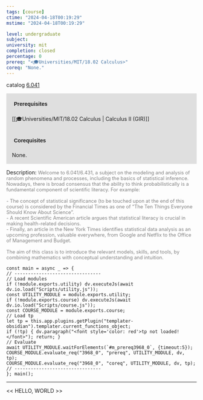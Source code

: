 ```yaml
---
tags: [course]
ctime: "2024-04-18T00:19:29"
mstime: "2024-04-18T00:19:29"

level: undergraduate
subject: 
university: mit
completion: closed
percentage: 0
prereq: "<🎓Universities/MIT/18.02 Calculus>"
coreq: "None."
---
```


catalog [6.041](https://ocw.mit.edu/courses/3-012-fundamentals-of-materials-science-fall-2005/)

<span style="display: block; padding: 15px; background-color: rgb(100, 100, 100, 0.2);"><font id="m_prereq3968_0" style="display: block; font-family: Arial, sans-serif; font-weight: bold; padding: 5px">Prerequisites</font><br><span id="prereq3968_0">[[🎓Universities/MIT/18.02 Calculus | Calculus II (GIR)]]</span></span>
<span style="display: block; padding: 15px; background-color: rgb(100, 100, 100, 0.2);"><font id="m_coreq3968_0" style="display: block; font-family: Arial, sans-serif; font-weight: bold; padding: 5px">Corequisites</font><br><span id="coreq3968_0">None.</span></span>

<font style="">Description:</font>
<font style="color: grey; font-size: 0.8rem;">Welcome to 6.041/6.431, a subject on the modeling and analysis of random phenomena and processes, including the basics of statistical inference. Nowadays, there is broad consensus that the ability to think probabilistically is a fundamental component of scientific literacy. For example:<br><br>- The concept of statistical significance (to be touched upon at the end of this course) is considered by the Financial Times as one of “The Ten Things Everyone Should Know About Science”.<br>- A recent Scientific American article argues that statistical literacy is crucial in making health-related decisions.<br>- Finally, an article in the New York Times identifies statistical data analysis as an upcoming profession, valuable everywhere, from Google and Netflix to the Office of Management and Budget.<br><br>The aim of this class is to introduce the relevant models, skills, and tools, by combining mathematics with conceptual understanding and intuition.</font>

```dataviewjs
const main = async _ => {
// --------------------------------
// Load modules
if (!module.exports.utility) dv.executeJs(await dv.io.load("Scripts/utility.js"));
const UTILITY_MODULE = module.exports.utility;
if (!module.exports.course) dv.executeJs(await dv.io.load("Scripts/course.js"));
const COURSE_MODULE = module.exports.course;
// Load tp
let tp = this.app.plugins.getPlugin("templater-obsidian").templater.current_functions_object;
if (!tp) { dv.paragraph("<font style='color: red'>tp not loaded!</font>"); return; }
// Evaluate
await UTILITY_MODULE.waitForElements(`#m_prereq3968_0`, {timeout:5});
COURSE_MODULE.evaluate_req("3968_0", "prereq", UTILITY_MODULE, dv, tp);
COURSE_MODULE.evaluate_req("3968_0", "coreq", UTILITY_MODULE, dv, tp);
// --------------------------------
}; main();
```

---

<< HELLO, WORLD >>
